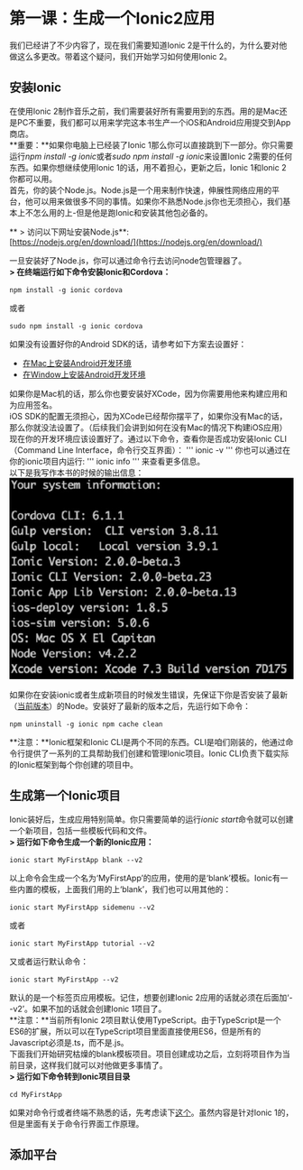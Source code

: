 # 第一课：生成一个Ionic2应用
我们已经讲了不少内容了，现在我们需要知道Ionic 2是干什么的，为什么要对他做这么多更改。带着这个疑问，我们开始学习如何使用Ionic 2。  

## 安装Ionic
在使用Ionic 2制作音乐之前，我们需要装好所有需要用到的东西。用的是Mac还是PC不重要，我们都可以用来学完这本书生产一个iOS和Android应用提交到App商店。  
**重要：**如果你电脑上已经装了Ionic 1那么你可以直接跳到下一部分。你只需要运行*npm install -g ionic*或者*sudo npm install -g ionic*来设置Ionic 2需要的任何东西。如果你想继续使用Ionic 1的话，用不着担心，更新之后，Ionic 1和Ionic 2你都可以用。  
首先，你的装个Node.js。Node.js是一个用来制作快速，伸展性网络应用的平台，他可以用来做很多不同的事情。如果你不熟悉Node.js你也无须担心，我们基本上不怎么用的上-但是他是跑Ionic和安装其他包必备的。

** > 访问以下网址安装Node.js**:  
[https://nodejs.org/en/download/](https://nodejs.org/en/download/)  

一旦安装好了Node.js，你可以通过命令行去访问node包管理器了。  
**> 在终端运行如下命令安装Ionic和Cordova：**  
```shell
npm install -g ionic cordova
```

或者

```shell
sudo npm install -g ionic cordova
```

如果没有设置好你的Android SDK的话，请参考如下方案去设置好：  
* [在Mac上安装Android开发环境](http://ionicframework.com/docs/resources/platform-setup/mac-setup.html)
* [在Window上安装Android开发环境](http://ionicframework.com/docs/resources/platform-setup/windows-setup.html)

如果你是Mac机的话，那么你也要安装好XCode，因为你需要用他来构建应用和为应用签名。  
iOS SDK的配置无须担心，因为XCode已经帮你摆平了，如果你没有Mac的话，那么你就没法设置了。（后续我们会讲到如何在没有Mac的情况下构建iOS应用）  
现在你的开发环境应该设置好了。通过以下命令，查看你是否成功安装Ionic CLI（Command Line Interface，命令行交互界面）：
'''
ionic -v
'''
你也可以通过在你的ionic项目内运行:
'''
ionic info
'''
来查看更多信息。  
以下是我写作本书的时候的输出信息：  
![ionic info](/imgs/1.1.jpg)  

如果你在安装ionic或者生成新项目的时候发生错误，先保证下你是否安装了最新（[当前版本](https://nodejs.org/en/download/current/)）的Node。安装好了最新的版本之后，先运行如下命令：  
```
npm uninstall -g ionic npm cache clean
```
**注意：**Ionic框架和Ionic CLI是两个不同的东西。CLI是咱们刚装的，他通过命令行提供了一系列的工具帮助我们创建和管理Ionic项目。Ionic CLI负责下载实际的Ionic框架到每个你创建的项目中。  

## 生成第一个Ionic项目
Ionic装好后，生成应用特别简单。你只需要简单的运行*ionic start*命令就可以创建一个新项目，包括一些模板代码和文件。  
**> 运行如下命令生成一个新的Ionic应用：**  
```
ionic start MyFirstApp blank --v2
```
以上命令会生成一个名为‘MyFirstApp’的应用，使用的是‘blank’模板。Ionic有一些内置的模板，上面我们用的上‘blank’，我们也可以用其他的：  
```shell
ionic start MyFirstApp sidemenu --v2
```
或者
```
ionic start MyFirstApp tutorial --v2
```
又或者运行默认命令：
```
ionic start MyFirstApp --v2
```
默认的是一个标签页应用模板。记住，想要创建Ionic 2应用的话就必须在后面加‘--v2’。如果不加的话就会创建Ionic 1项目了。  
**注意：**当前所有Ionic 2项目默认使用TypeScript。由于TypeScript是一个ES6的扩展，所以可以在TypeScript项目里面直接使用ES6，但是所有的Javascript必须是.ts，而不是.js。  
下面我们开始研究枯燥的blank模板项目。项目创建成功之后，立刻将项目作为当前目录，这样我们就可以对他做更多事情了。  
**> 运行如下命令转到Ionic项目目录**  
```shell
cd MyFirstApp
```
如果对命令行或者终端不熟悉的话，先考虑读下[这个](http://www.joshmorony.com/getting-started-with-the-ionic-command-line-interface-cli/)。虽然内容是针对Ionic 1的，但是里面有关于命令行界面工作原理。  

## 添加平台
